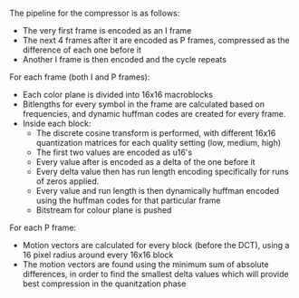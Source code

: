 The pipeline for the compressor is as follows:

- The very first frame is encoded as an I frame
- The next 4 frames after it are encoded as P frames, compressed as the difference of each one before it
- Another I frame is then encoded and the cycle repeats

For each frame (both I and P frames):

- Each color plane is divided into 16x16 macroblocks
- Bitlengths for every symbol in the frame are calculated based on frequencies, and dynamic huffman codes are created for every frame.
- Inside each block:
	- The discrete cosine transform is performed, with different 16x16 quantization 	matrices for each quality setting (low, medium, high)
	- The first two values are encoded as u16's
	- Every value after is encoded as a delta of the one before it
	- Every delta value then has run length encoding specifically for runs of zeros 	applied.
	- Every value and run length is then dynamically huffman encoded using the 	huffman codes for that particular frame
	- Bitstream for colour plane is pushed

For each P frame:

- Motion vectors are calculated for every block (before the DCT), using a 16 pixel radius around every 16x16 block
- The motion vectors are found using the minimum sum of absolute differences, in order to find the smallest delta values which will provide best compression in the quanitzation phase
